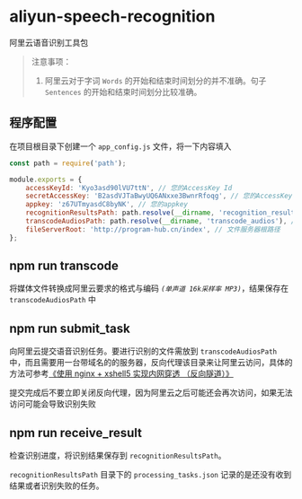 # aliyun-speech-recognition

阿里云语音识别工具包

> 注意事项：
>
> 1. 阿里云对于字词 `Words` 的开始和结束时间划分的并不准确。句子 `Sentences` 的开始和结束时间划分比较准确。

## 程序配置

在项目根目录下创建一个 `app_config.js` 文件，将一下内容填入

```js
const path = require('path');

module.exports = {
    accessKeyId: 'Kyo3asd90lVU7ttN', // 您的AccessKey Id
    secretAccessKey: 'B2asdVJTaBwyUQ6ANxxe3BwnrRfoqg', // 您的AccessKey Secret
    appkey: 'z67UTmyasdC8byNK', // 您的appkey
    recognitionResultsPath: path.resolve(__dirname, 'recognition_results'), // 语音识别结果保存位置
    transcodeAudiosPath: path.resolve(__dirname, 'transcode_audios'), // 音频转码保存位置
    fileServerRoot: 'http://program-hub.cn/index', // 文件服务器根路径
};
```

## npm run transcode

将媒体文件转换成阿里云要求的格式与编码 _`(单声道 16k采样率 MP3)`_，结果保存在 `transcodeAudiosPath` 中

## npm run submit_task

向阿里云提交语音识别任务。要进行识别的文件需放到 `transcodeAudiosPath` 中，而且需要用一台带域名的的服务器，反向代理该目录来让阿里云访问，具体的方法可参考[《使用 nginx + xshell5 实现内网穿透 （反向隧道）》](https://zhuanlan.zhihu.com/p/89247288)

提交完成后不要立即关闭反向代理，因为阿里云之后可能还会再次访问，如果无法访问可能会导致识别失败

## npm run receive_result

检查识别进度，将识别结果保存到 `recognitionResultsPath`。

`recognitionResultsPath` 目录下的 `processing_tasks.json` 记录的是还没有收到结果或者识别失败的任务。
